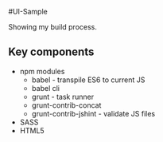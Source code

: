 #UI-Sample

Showing my build process.

## Key components
- npm modules
	* babel - transpile ES6 to current JS
	* babel cli
	* grunt - task runner
	* grunt-contrib-concat
	* grunt-contrib-jshint - validate JS files
- SASS
- HTML5